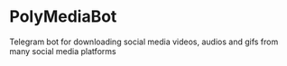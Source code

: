 # PolyMediaBot
Telegram bot for downloading social media videos, audios and gifs from many social media platforms
